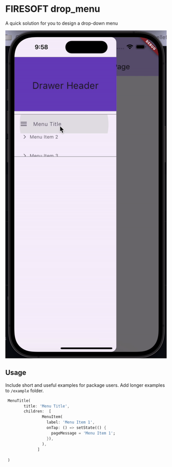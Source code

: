 # FIRESOFT drop_menu

A quick solution for you to design a drop-down menu

![Alt Text](https://raw.githubusercontent.com/Firesoftyazilim/drop_menu/main/ezgif.com-video-to-gif.gif)



## Usage

Include short and useful examples for package users. Add longer examples
to `/example` folder.

```dart
 MenuTitle(
        title: 'Menu Title',
        children:  [
                MenuItem(
                  label: 'Menu Item 1',
                  onTap: () => setState(() {
                    pageMessage = 'Menu Item 1';
                  }),
                ),
              ]

 )
```


